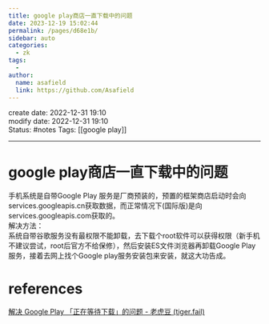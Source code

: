 ```yaml
---
title: google play商店一直下载中的问题
date: 2023-12-19 15:02:44
permalink: /pages/d68e1b/
sidebar: auto
categories:
  - zk
tags:
  - 
author: 
  name: asafield
  link: https://github.com/Asafield
---
```

create date: 2022-12-31 19:10  
modify date: 2022-12-31 19:10  
Status: #notes 
Tags: [[google play]]

---

# google play商店一直下载中的问题
手机系统是自带Google Play 服务是厂商预装的，预置的框架商店启动时会向services.googleapis.cn获取数据，而正常情况下(国际版)是向services.googleapis.com获取的。  
解决方法：  
系统自带谷歌服务没有最权限不能卸载，去下载个root软件可以获得权限（新手机不建议尝试，root后官方不给保修），然后安装ES文件浏览器再卸载Google Play服务，接着去网上找个Google play服务安装包来安装，就这大功告成。

# references
[解决 Google Play 「正在等待下载」的问题 - 老虎豆 (tiger.fail)](https://tiger.fail/archives/solve-google-play-waiting-for-downloading.html)

